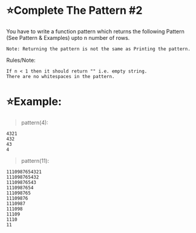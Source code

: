 # :star:Complete The Pattern #2

You have to write a function pattern which returns the following Pattern (See Pattern & Examples) upto n number of rows.

    Note: Returning the pattern is not the same as Printing the pattern.

Rules/Note:

    If n < 1 then it should return "" i.e. empty string.
    There are no whitespaces in the pattern.


# :star:Example: 

> pattern(4):

    4321
    432
    43
    4

> pattern(11):

    1110987654321
    111098765432
    11109876543
    1110987654
    111098765
    11109876
    1110987
    111098
    11109
    1110
    11




